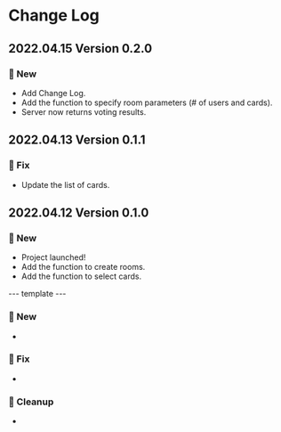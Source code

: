 # Change Log

## 2022.04.15 Version 0.2.0

### 🚀 New
* Add Change Log.
* Add the function to specify room parameters (# of users and cards).
* Server now returns voting results.

## 2022.04.13 Version 0.1.1

### 🔧 Fix
* Update the list of cards.

## 2022.04.12 Version 0.1.0

### 🚀 New
* Project launched!
* Add the function to create rooms.
* Add the function to select cards.

--- template ---

### 🚀 New
*

### 🔧 Fix
*

### 🧹 Cleanup
*